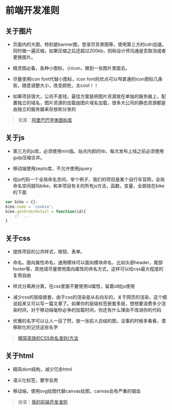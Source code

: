 # 前端开发准则

## 关于图片

* 页面内的大图，特别是banner图，登录页背景图等，使用第三方的cdn加速。同时做一遍压缩，如果压缩之后还超过200kb，则和设计师沟通是否取消或者更换图片。

* 精灵图必备，各种小图标，小icon，做到一张图片里面去。

* 尽量使用icon font代替小图标，icon font的优点可以甩普通的icon图标几条街，随意调整大小，改变颜色，太cool！！

* 如果项目很大，公司不差钱，最佳方案是把图片资源放在单独的服务器上，配置独立的域名，图片资源的加载由图片域名加载，很多大公司的静态资源都是由独立的服务器来存放和分发的

> 资源：[阿里巴巴字体图标库](http://www.iconfont.cn/)

## 关于js

* 第三方的js库，必须使用min版。站点内部的lib，每次发布上线之前必须使用gulp压缩合并。

* 移动端使用zepto库，不允许使用jquery

* 给js代码一个全局命名空间，举个例子，我们的项目是某个自行车官网，全局命名空间就叫bike，和本项目有关的所有js方法，函数，变量，全部挂在bike的下面

```js
var bike = {};
bike.name = 'cookie';
bike.getOrderDetail = function(id){
	//  ...
}
```

## 关于css

* 提炼项目的公共样式，按钮、表单。

* 命名。面向属性命名，通用模块可以面向模块命名，比如头部header，尾部footer等，其他请尽量使用面向属性的命名方式，这样可以给css最大程度的复用自由

* 样式分离再分离，在css里面不要使用id属性，留着id给js使用

* 减少css的层级嵌套，由于css的渲染是从右向左的，关于网页的渲染，这个细说起来又可以写一篇文章了。如果你的层级标签嵌套多层，想想要浪费多少渲染时间，对于移动端毫秒必争的加载时间，你还有什么理由不改进你的代码

* 优雅的名字可以让人一目了然，放一张前人总结的图，没事的时候多看看，潜移默化的记住这些名字

> [精简高效的CSS命名准则/方法](https://www.zhangxinxu.com/wordpress/2010/09/%E7%B2%BE%E7%AE%80%E9%AB%98%E6%95%88%E7%9A%84css%E5%91%BD%E5%90%8D%E5%87%86%E5%88%99%E6%96%B9%E6%B3%95/)

## 关于html

* 精简dom结构，减少冗余html

* 语义化标签，要学会用

* 移动端，使用svg绘图代替canvas绘图，canvas会有严重的锯齿

> 收录：[我的前端开发准则](https://segmentfault.com/a/1190000004139275)
